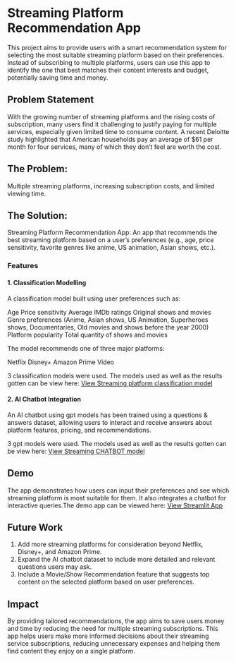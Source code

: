 # Streaming Platform Recommendation App
This project aims to provide users with a smart recommendation system for selecting the most suitable streaming platform based on their preferences. Instead of subscribing to multiple platforms, users can use this app to identify the one that best matches their content interests and budget, potentially saving time and money.

## Problem Statement
With the growing number of streaming platforms and the rising costs of subscription, many users find it challenging to justify paying for multiple services, especially given limited time to consume content. A recent Deloitte study highlighted that American households pay an average of $61 per month for four services, many of which they don’t feel are worth the cost.

## The Problem:
Multiple streaming platforms, increasing subscription costs, and limited viewing time.

## The Solution:
Streaming Platform Recommendation App: An app that recommends the best streaming platform based on a user’s preferences (e.g., age, price sensitivity, favorite genres like anime, US animation, Asian shows, etc.).

### Features
#### 1. Classification Modelling
A classification model built using user preferences such as:

Age
Price sensitivity
Average IMDb ratings
Original shows and movies
Genre preferences (Anime, Asian shows, US Animation, Superheroes shows, Documentaries, Old movies and shows before the year 2000)
Platform popularity
Total quantity of shows and movies	


The model recommends one of three major platforms:

Netflix
Disney+
Amazon Prime Video

3 classification models were used. The models used as well as the results gotten can be view here:
[View Streaming platform classification model](https://github.com/D3nz1ll/Denzil_capstone_chatbot_GitHub/blob/main/2.%20Streaming%20platform%20classification%20model.ipynb)

#### 2. AI Chatbot Integration
An AI chatbot using gpt models has been trained using a questions & answers dataset, allowing users to interact and receive answers about platform features, pricing, and recommendations.

3 gpt models were used. The models used as well as the results gotten can be view here:
[View Streaming CHATBOT model](https://github.com/D3nz1ll/Denzil_capstone_chatbot_GitHub/blob/main/3.%20Streaming%20CHATBOT.ipynb)

## Demo
The app demonstrates how users can input their preferences and see which streaming platform is most suitable for them. It also integrates a chatbot for interactive queries.The demo app can be viewed here:
[View Streamlit App](https://denzilcapstone-recommenderandchatbot.streamlit.app/)


## Future Work
1. Add more streaming platforms for consideration beyond Netflix, Disney+, and Amazon Prime.
2. Expand the AI chatbot dataset to include more detailed and relevant questions users may ask.
3. Include a Movie/Show Recommendation feature that suggests top content on the selected platform based on user preferences.


## Impact
By providing tailored recommendations, the app aims to save users money and time by reducing the need for multiple streaming subscriptions. This app helps users make more informed decisions about their streaming service subscriptions, reducing unnecessary expenses and helping them find content they enjoy on a single platform.
